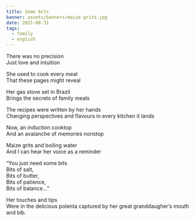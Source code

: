 ```yaml
---
title: Some bits
banner: assets/banners/maize-grits.jpg
date: 2021-08-31
tags:
  - family
  - english
---
```


There was no precision
<br>
Just love and intuition

She used to cook every meal
<br>
That these pages might reveal

Her gas stove set in Brazil
<br>
Brings the secrets of family meals

The recipes were written by her hands
<br>
Changing perspectives and flavours in every kitchen it lands

Now, an induction cooktop
<br>
And an avalanche of memories nonstop

Maize grits and boiling water
<br>
And I can hear her voice as a reminder

“You just need some bits
<br>
Bits of salt,
<br>
Bits of butter,
<br>
Bits of patience,
<br>
Bits of balance...”

Her touches and tips
<br>
Were in the delicious polenta captured by her great granddaugher’s mouth and bib.
